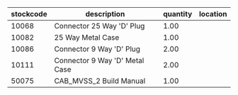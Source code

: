 |stockcode|description|quantity|location|
|---------|-----------|--------|--------|
|10068|Connector 25 Way 'D' Plug|1.00||
|10082|25 Way Metal Case|1.00||
|10086|Connector 9 Way 'D' Plug|2.00||
|10111|Connector 9 Way 'D' Metal Case|2.00||
|50075|CAB_MVSS_2 Build Manual|1.00||
